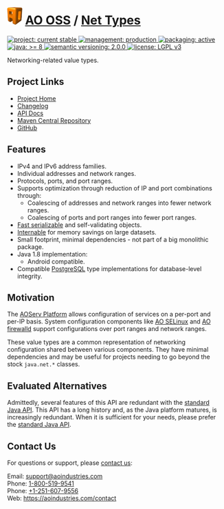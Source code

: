 # [<img src="ao-logo.png" alt="AO Logo" width="35" height="40">](https://github.com/aoindustries) [AO OSS](https://github.com/aoindustries/ao-oss) / [Net Types](https://github.com/aoindustries/ao-net-types)
<p>
	<a href="https://aoindustries.com/life-cycle#project-current-stable">
		<img src="https://oss.aoapps.com/ao-badges/project-current-stable.svg" alt="project: current stable" />
	</a>
	<a href="https://aoindustries.com/life-cycle#management-production">
		<img src="https://oss.aoapps.com/ao-badges/management-production.svg" alt="management: production" />
	</a>
	<a href="https://aoindustries.com/life-cycle#packaging-active">
		<img src="https://oss.aoapps.com/ao-badges/packaging-active.svg" alt="packaging: active" />
	</a>
	<br />
	<a href="https://docs.oracle.com/javase/8/docs/api/">
		<img src="https://oss.aoapps.com/ao-badges/java-8.svg" alt="java: &gt;= 8" />
	</a>
	<a href="http://semver.org/spec/v2.0.0.html">
		<img src="https://oss.aoapps.com/ao-badges/semver-2.0.0.svg" alt="semantic versioning: 2.0.0" />
	</a>
	<a href="https://www.gnu.org/licenses/lgpl-3.0">
		<img src="https://oss.aoapps.com/ao-badges/license-lgpl-3.0.svg" alt="license: LGPL v3" />
	</a>
</p>

Networking-related value types.

## Project Links
* [Project Home](https://oss.aoapps.com/net-types/)
* [Changelog](https://oss.aoapps.com/net-types/changelog)
* [API Docs](https://oss.aoapps.com/net-types/apidocs/)
* [Maven Central Repository](https://search.maven.org/artifact/com.aoapps/ao-net-types)
* [GitHub](https://github.com/aoindustries/ao-net-types)

## Features
* IPv4 and IPv6 address families.
* Individual addresses and network ranges.
* Protocols, ports, and port ranges.
* Supports optimization through reduction of IP and port combinations through:
    * Coalescing of addresses and network ranges into fewer network ranges.
    * Coalescing of ports and port ranges into fewer port ranges.
* [Fast serializable](https://oss.aoapps.com/lang/apidocs/com/aoapps/lang/io/FastExternalizable.html) and self-validating objects.
* [Internable](https://oss.aoapps.com/lang/apidocs/com/aoapps/lang/util/Internable.html) for memory savings on large datasets.
* Small footprint, minimal dependencies - not part of a big monolithic package.
* Java 1.8 implementation:
    * Android compatible.
* Compatible [PostgreSQL](https://www.postgresql.org/) type implementations for database-level integrity.

## Motivation
The [AOServ Platform](https://aoindustries.com/aoserv/) allows configuration of services on a per-port and per-IP basis.  System configuration components like [AO SELinux](https://github.com/aoindustries/ao-selinux) and [AO firewalld](https://github.com/aoindustries/ao-firewalld) support configurations over port ranges and network ranges.

These value types are a common representation of networking configuration shared between various components.  They have minimal dependencies and may be useful for projects needing to go beyond the stock `java.net.*` classes.

## Evaluated Alternatives
Admittedly, several features of this API are redundant with the [standard Java API](https://docs.oracle.com/javase/7/docs/api/java/net/package-summary.html).  This API has a long history and, as the Java platform matures, is increasingly redundant.  When it is sufficient for your needs, please prefer the [standard Java API](https://docs.oracle.com/javase/7/docs/api/java/net/package-summary.html).

## Contact Us
For questions or support, please [contact us](https://aoindustries.com/contact):

Email: [support@aoindustries.com](mailto:support@aoindustries.com)  
Phone: [1-800-519-9541](tel:1-800-519-9541)  
Phone: [+1-251-607-9556](tel:+1-251-607-9556)  
Web: https://aoindustries.com/contact
